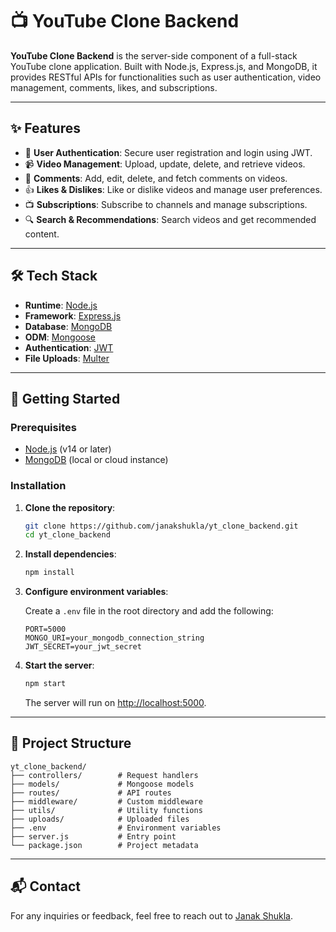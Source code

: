 # 📺 YouTube Clone Backend

**YouTube Clone Backend** is the server-side component of a full-stack YouTube clone application. Built with Node.js, Express.js, and MongoDB, it provides RESTful APIs for functionalities such as user authentication, video management, comments, likes, and subscriptions.

---

## ✨ Features

* 🔐 **User Authentication**: Secure user registration and login using JWT.
* 📹 **Video Management**: Upload, update, delete, and retrieve videos.
* 💬 **Comments**: Add, edit, delete, and fetch comments on videos.
* 👍 **Likes & Dislikes**: Like or dislike videos and manage user preferences.
* 📺 **Subscriptions**: Subscribe to channels and manage subscriptions.
* 🔍 **Search & Recommendations**: Search videos and get recommended content.

---

## 🛠️ Tech Stack

* **Runtime**: [Node.js](https://nodejs.org/)
* **Framework**: [Express.js](https://expressjs.com/)
* **Database**: [MongoDB](https://www.mongodb.com/)
* **ODM**: [Mongoose](https://mongoosejs.com/)
* **Authentication**: [JWT](https://jwt.io/)
* **File Uploads**: [Multer](https://github.com/expressjs/multer)

---

## 🚀 Getting Started

### Prerequisites

* [Node.js](https://nodejs.org/) (v14 or later)
* [MongoDB](https://www.mongodb.com/) (local or cloud instance)

### Installation

1. **Clone the repository**:

   ```bash
   git clone https://github.com/janakshukla/yt_clone_backend.git
   cd yt_clone_backend
   ```

2. **Install dependencies**:

   ```bash
   npm install
   ```

3. **Configure environment variables**:

   Create a `.env` file in the root directory and add the following:

   ```env
   PORT=5000
   MONGO_URI=your_mongodb_connection_string
   JWT_SECRET=your_jwt_secret
   ```

4. **Start the server**:

   ```bash
   npm start
   ```

   The server will run on [http://localhost:5000](http://localhost:5000).

---

## 📁 Project Structure

```
yt_clone_backend/
├── controllers/        # Request handlers
├── models/             # Mongoose models
├── routes/             # API routes
├── middleware/         # Custom middleware
├── utils/              # Utility functions
├── uploads/            # Uploaded files
├── .env                # Environment variables
├── server.js           # Entry point
└── package.json        # Project metadata
```

---

## 📬 Contact

For any inquiries or feedback, feel free to reach out to [Janak Shukla](https://github.com/janakshukla).
